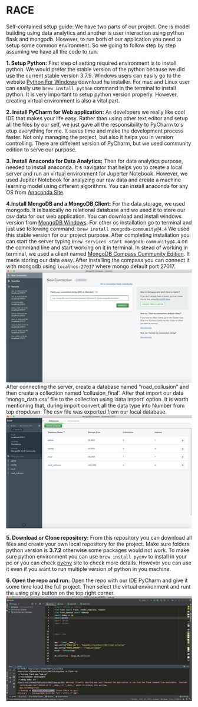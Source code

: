 # RACE
Self-contained setup guide:
We have two parts of our project. One is model building using data analytics and another is user interaction using python flask and mongodb. However, to run both of our application you need to setup some common environment. So we going to follow step by step assuming we have all the code to run.

**1.	Setup Python:** First step of setting required environment is to install python. 
We would prefer the stable version of the python because we did use the current stable version 3.7.9. Windows users can easily go 
to the website [Python For Windows](https://www.python.org/downloads/windows) download he installer. For mac and Linux user 
can easily use `brew install python` command in the terminal to install python. It is very important to setup python version properly. However, creating virtual environment
is also a vital part. 

**2.	Install PyCharm for Web application:** As developers we really like cool 
IDE that makes your life easy. Rather than using other text editor and setup 
all the files by our self, we just gave all the responsibility to PyCharm to s
etup everything for me. It saves time and make the development process faster. 
Not only managing the project, but also it helps you in version controlling. 
There are different version of PyCharm, but we used community edition to serve our purpose.


**3. Install Anaconda for Data Analytics:** Then for data analytics purpose, needed to install anaconda. It s navigator that helps you to create a 
local server and run an virtual environment for Juperter Notebook. However, we used Jupiter Notebook for analyzing our raw data and create a machine learning model
using different algorithms. You can install anaconda for any OS from [Anaconda Site](https://www.anaconda.com/products/individual).


**4.Install MongoDB and a MongoDB Client:** For the data storage, we used mongodb. It is basically no relational database and we used it to store our csv 
data for our web application. You can download and install windows version from [MongoDB Windows]( https://docs.mongodb.com/manual/tutorial/install-mongodb-on-windows/). For other os installation go to terminal and just use following command:
`brew install mongodb-community@4.4`
We used this stable version for our project purpose. After completing installation you can start the server typing ` brew services start mongodb-community@4.4 ` on the command line and start working on it in terminal.
In stead of working in terminal, we used a client named [MongoDB Compass Community Edition]( https://www.mongodb.com/try/download/compass). It made storing our data easy. After installing the compass you can connect it with mongodb using `localhos:27017` where mongo default port 27017. 
![mongo1](https://github.com/tasrif60/RACE/blob/master/readme_images/mongo1.png)
After connecting the server, create a database named “road_collusion” and then create a collection named ‘collusion_final’. After that import our data ‘mongo_data.csv’ file to the collection using ‘data import’ option. It is worth mentioning that, during import convert all the data type into Number from top dropdown. The csv file was exported from our local database. 
![mongo1](https://github.com/tasrif60/RACE/blob/master/readme_images/mongo2.png)


**5.	Download or Clone repository:** From this repository you can download all files and create your own local repository for the project. 
Make sure folders python version is **3.7.2** otherwise some packages would not work. To make sure python environment you can use `brew install pyenv` to 
install in your pc or you can check [pyenv]( https://github.com/pyenv/pyenv/wiki) site to check more details. However you can use it even if you want to 
run multiple version of python in you machine. 

**6.	Open the repo and run:** Open the repo with our IDE PyCharm and  give it some time load the full project. 
Then select the virtual environment and runt the using play button on the top right corner. 
![mongo1](https://github.com/tasrif60/RACE/blob/master/readme_images/pycharm1.png)


